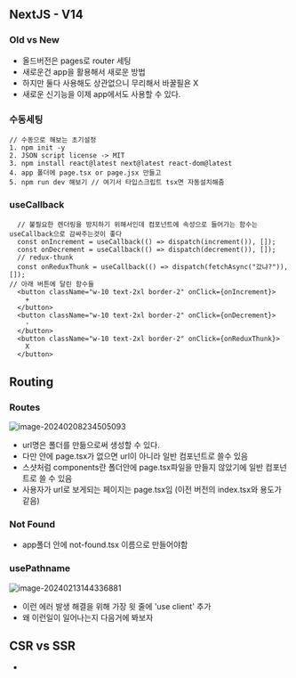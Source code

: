 ## NextJS - V14

### Old vs New

- 올드버전은 pages로 router 세팅
- 새로운건 app을 활용해서 새로운 방법
- 하지만 둘다 사용해도 상관없으니 무리해서 바꿀필욘 X
- 새로운 신기능을 이제 app에서도 사용할 수 있다.

### 수동세팅

```react
// 수동으로 해보는 초기설정
1. npm init -y
2. JSON script license -> MIT
3. npm install react@latest next@latest react-dom@latest
4. app 폴더에 page.tsx or page.jsx 만들고
5. npm run dev 해보기 // 여기서 타입스크립트 tsx면 자동설치해줌

```

### useCallback

```react
  // 불필요한 렌더링을 방지하기 위해서인데 컴포넌트에 속성으로 들어가는 함수는 useCallback으로 감싸주는것이 좋다
  const onIncrement = useCallback(() => dispatch(increment()), []);
  const onDecrement = useCallback(() => dispatch(decrement()), []);
  // redux-thunk
  const onReduxThunk = useCallback(() => dispatch(fetchAsync("갔냐?")), []);
// 아래 버튼에 달린 함수들
  <button className="w-10 text-2xl border-2" onClick={onIncrement}>
    +
  </button>
  <button className="w-10 text-2xl border-2" onClick={onDecrement}>
    -
  </button>
  <button className="w-10 text-2xl border-2" onClick={onReduxThunk}>
    X
  </button>
```

## Routing

### Routes

![image-20240208234505093](C:\Users\han\Desktop\NextJS\nextjs-practice\nextjs-v14-practice\assets\image-20240208234505093.png)

- url명은 폴더를 만듦으로써 생성할 수 있다.
- 다만 안에 page.tsx가 없으면 url이 아니라 일반 컴포넌트로 쓸수 있음
- 스샷처럼 components란 폴더안에 page.tsx파일을 만들지 않았기에 일반 컴포넌트로 쓸 수 있음
- 사용자가 url로 보게되는 페이지는 page.tsx임 (이전 버전의 index.tsx와 용도가 같음)

### Not Found

- app폴더 안에 not-found.tsx 이름으로 만들어야함

### usePathname

![image-20240213144336881](C:\Users\han\Desktop\NextJS\nextjs-practice\nextjs-v14-practice\assets\image-20240213144336881.png)

- 이런 에러 발생 해결을 위해 가장 윗 줄에 'use client' 추가
- 왜 이런일이 일어나는지 다음거에 봐보자

## CSR vs SSR

- 

